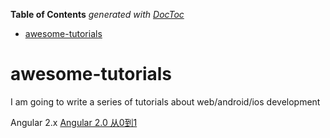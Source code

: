 <!-- START doctoc generated TOC please keep comment here to allow auto update -->
<!-- DON'T EDIT THIS SECTION, INSTEAD RE-RUN doctoc TO UPDATE -->
**Table of Contents**  *generated with [DocToc](https://github.com/thlorenz/doctoc)*

- [awesome-tutorials](#awesome-tutorials)

<!-- END doctoc generated TOC please keep comment here to allow auto update -->

# awesome-tutorials
I am going to write a series of tutorials about web/android/ios development

Angular 2.x 
[ Angular 2.0 从0到1 ][1]

[1]: https://github.com/wpcfan/awesome-tutorials/blob/master/angular2/ng2-tut/README.md
